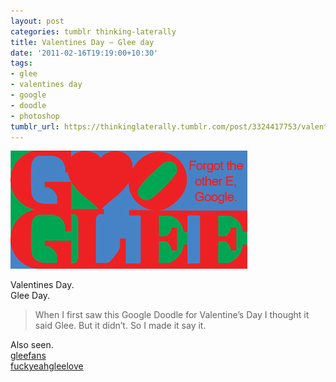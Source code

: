 ```yaml
---
layout: post
categories: tumblr thinking-laterally
title: Valentines Day — Glee day
date: '2011-02-16T19:19:00+10:30'
tags:
- glee
- valentines day
- google
- doodle
- photoshop
tumblr_url: https://thinkinglaterally.tumblr.com/post/3324417753/valentines-day-glee-day-when-i-first-saw-this
---
```

 ![](/content/images/tumblr/thinking-laterally/tumblr_lgpci2y6pa1qh9he3o1_400.png)  

Valentines Day.  
Glee Day.

> When I first saw this Google Doodle for Valentine’s Day I thought it said Glee. But it didn’t. So I made it say it.

Also seen.  
[gleefans](http://gleefans.tumblr.com/post/3299242916/valentines-day-glee-day-haha)  
[fuckyeahgleelove](http://fuckyeahgleelove.tumblr.com/post/3298865593/valentines-day-glee-day-thanks-jden-wanna)

